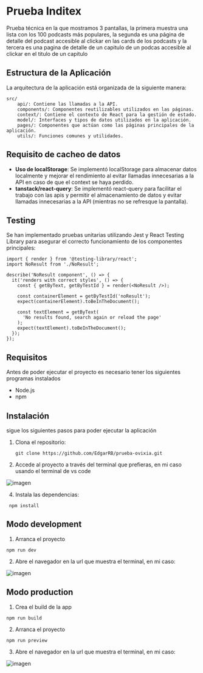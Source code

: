 # Prueba Inditex

Prueba técnica en la que mostramos 3 pantallas, la primera muestra una lista con los 100 podcasts más populares, la segunda
es una página de detalle del podcast accesible al clickar en las cards de los podcasts y la tercera es una pagina de detalle de un capitulo
de un podcas accesible al clickar en el titulo de un capitulo

## Estructura de la Aplicación

La arquitectura de la aplicación está organizada de la siguiente manera:

    src/
        api/: Contiene las llamadas a la API.
        components/: Componentes reutilizables utilizados en las páginas.
        context/: Contiene el contexto de React para la gestión de estado.
        model/: Interfaces y tipos de datos utilizados en la aplicación.
        pages/: Componentes que actúan como las páginas principales de la aplicación.
        utils/: Funciones comunes y utilidades.

## Requisito de cacheo de datos

- **Uso de localStorage**: Se implementó localStorage para almacenar datos localmente y mejorar el rendimiento al evitar llamadas innecesarias a la API en caso de que el context se haya perdido.
- **tanstack/react-query**: Se implementó react-query para facilitar el trabajo con las apis y permitir el almacenamiento de datos y evitar llamadas innecesarias a la API (mientras no se refresque la pantalla).

## Testing

Se han implementado pruebas unitarias utilizando Jest y React Testing Library para asegurar el correcto funcionamiento de los componentes principales:

```
import { render } from '@testing-library/react';
import NoResult from './NoResult';

describe('NoResult component', () => {
  it('renders with correct styles', () => {
    const { getByText, getByTestId } = render(<NoResult />);

    const containerElement = getByTestId('noResult');
    expect(containerElement).toBeInTheDocument();

    const textElement = getByText(
      'No results found, search again or reload the page'
    );
    expect(textElement).toBeInTheDocument();
  });
});
```
## Requisitos

Antes de poder ejecutar el proyecto es necesario tener los siguientes programas instalados

- Node.js 
- npm

## Instalación

sigue los siguientes pasos para poder ejecutar la aplicación

1. Clona el repositorio:

   ```
   git clone https://github.com/EdgarRB/prueba-ovixia.git
   ```

2. Accede al proyecto a través del terminal que prefieras, en mi caso usando el terminal de vs code
   
![imagen](https://github.com/EdgarRB/prueba-inditex/assets/52667125/3719123d-0c26-4851-bb07-cb15cf573cea)

4. Instala las dependencias:

  ```
   npm install
  ```

## Modo development

1. Arranca el proyecto
  ```
  npm run dev
  ```
2. Abre el navegador en la url que muestra el terminal, en mi caso:

![imagen](https://github.com/EdgarRB/prueba-ovixia/assets/52667125/4b72d6c0-3e4a-4377-b8d9-b801c612b68d)

## Modo production

1. Crea el build de la app
   
  ```
  npm run build 
  ```
2. Arranca el proyecto
   
  ```
  npm run preview 
  ```

3. Abre el navegador en la url que muestra el terminal, en mi caso:
   
![imagen](https://github.com/EdgarRB/prueba-inditex/assets/52667125/19be0b60-e45b-4c39-9173-eea8f26dfe0b)

